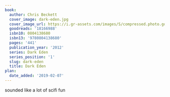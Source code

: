 ```yaml
---
book:
  author: Chris Beckett
  cover_image: dark-eden.jpg
  cover_image_url: https://i.gr-assets.com/images/S/compressed.photo.goodreads.com/books/1379954042l/18166988._SX98_.jpg
  goodreads: '18166988'
  isbn10: 0804138680
  isbn13: '9780804138680'
  pages: '441'
  publication_year: '2012'
  series: Dark Eden
  series_position: '1'
  slug: dark-eden
  title: Dark Eden
plan:
  date_added: '2019-02-07'
---
```


sounded like a lot of scifi fun
